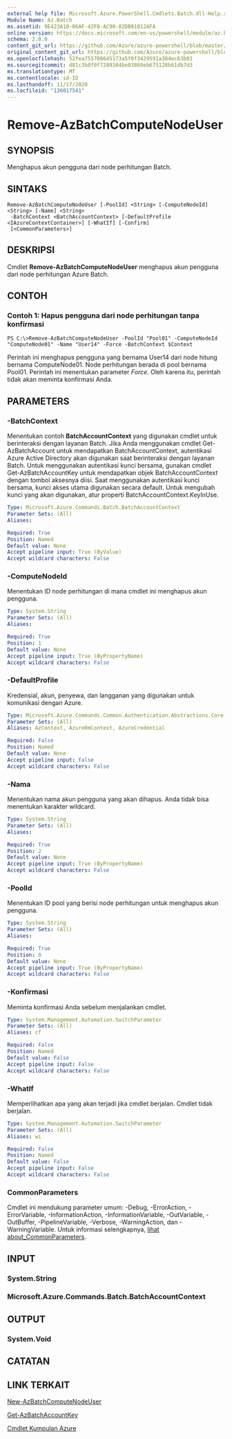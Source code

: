 ```yaml
---
external help file: Microsoft.Azure.PowerShell.Cmdlets.Batch.dll-Help.xml
Module Name: Az.Batch
ms.assetid: 9E423A10-06AF-42F8-AC90-82DB01012AFA
online version: https://docs.microsoft.com/en-us/powershell/module/az.batch/remove-azbatchcomputenodeuser
schema: 2.0.0
content_git_url: https://github.com/Azure/azure-powershell/blob/master/src/Batch/Batch/help/Remove-AzBatchComputeNodeUser.md
original_content_git_url: https://github.com/Azure/azure-powershell/blob/master/src/Batch/Batch/help/Remove-AzBatchComputeNodeUser.md
ms.openlocfilehash: 52fea755708645173a5f0f3429591a384ec63b01
ms.sourcegitcommit: d81c3b0f0f7289104be03869eb675128b61db7d3
ms.translationtype: MT
ms.contentlocale: id-ID
ms.lasthandoff: 11/17/2020
ms.locfileid: "136017541"
---
```

# Remove-AzBatchComputeNodeUser

## SYNOPSIS
Menghapus akun pengguna dari node perhitungan Batch.

## SINTAKS

```
Remove-AzBatchComputeNodeUser [-PoolId] <String> [-ComputeNodeId] <String> [-Name] <String>
 -BatchContext <BatchAccountContext> [-DefaultProfile <IAzureContextContainer>] [-WhatIf] [-Confirm]
 [<CommonParameters>]
```

## DESKRIPSI
Cmdlet **Remove-AzBatchComputeNodeUser** menghapus akun pengguna dari node perhitungan Azure Batch.

## CONTOH

### Contoh 1: Hapus pengguna dari node perhitungan tanpa konfirmasi
```
PS C:\>Remove-AzBatchComputeNodeUser -PoolId "Pool01" -ComputeNodeId "ComputeNode01" -Name "User14" -Force -BatchContext $Context
```

Perintah ini menghapus pengguna yang bernama User14 dari node hitung bernama ComputeNode01.
Node perhitungan berada di pool bernama Pool01.
Perintah ini menentukan parameter *Force.*
Oleh karena itu, perintah tidak akan meminta konfirmasi Anda.

## PARAMETERS

### -BatchContext
Menentukan contoh **BatchAccountContext** yang digunakan cmdlet untuk berinteraksi dengan layanan Batch.
Jika Anda menggunakan cmdlet Get-AzBatchAccount untuk mendapatkan BatchAccountContext, autentikasi Azure Active Directory akan digunakan saat berinteraksi dengan layanan Batch. Untuk menggunakan autentikasi kunci bersama, gunakan cmdlet Get-AzBatchAccountKey untuk mendapatkan objek BatchAccountContext dengan tombol aksesnya diisi. Saat menggunakan autentikasi kunci bersama, kunci akses utama digunakan secara default. Untuk mengubah kunci yang akan digunakan, atur properti BatchAccountContext.KeyInUse.

```yaml
Type: Microsoft.Azure.Commands.Batch.BatchAccountContext
Parameter Sets: (All)
Aliases:

Required: True
Position: Named
Default value: None
Accept pipeline input: True (ByValue)
Accept wildcard characters: False
```

### -ComputeNodeId
Menentukan ID node perhitungan di mana cmdlet ini menghapus akun pengguna.

```yaml
Type: System.String
Parameter Sets: (All)
Aliases:

Required: True
Position: 1
Default value: None
Accept pipeline input: True (ByPropertyName)
Accept wildcard characters: False
```

### -DefaultProfile
Kredensial, akun, penyewa, dan langganan yang digunakan untuk komunikasi dengan Azure.

```yaml
Type: Microsoft.Azure.Commands.Common.Authentication.Abstractions.Core.IAzureContextContainer
Parameter Sets: (All)
Aliases: AzContext, AzureRmContext, AzureCredential

Required: False
Position: Named
Default value: None
Accept pipeline input: False
Accept wildcard characters: False
```

### -Nama
Menentukan nama akun pengguna yang akan dihapus.
Anda tidak bisa menentukan karakter wildcard.

```yaml
Type: System.String
Parameter Sets: (All)
Aliases:

Required: True
Position: 2
Default value: None
Accept pipeline input: True (ByPropertyName)
Accept wildcard characters: False
```

### -PoolId
Menentukan ID pool yang berisi node perhitungan untuk menghapus akun pengguna.

```yaml
Type: System.String
Parameter Sets: (All)
Aliases:

Required: True
Position: 0
Default value: None
Accept pipeline input: True (ByPropertyName)
Accept wildcard characters: False
```

### -Konfirmasi
Meminta konfirmasi Anda sebelum menjalankan cmdlet.

```yaml
Type: System.Management.Automation.SwitchParameter
Parameter Sets: (All)
Aliases: cf

Required: False
Position: Named
Default value: False
Accept pipeline input: False
Accept wildcard characters: False
```

### -WhatIf
Memperlihatkan apa yang akan terjadi jika cmdlet berjalan.
Cmdlet tidak berjalan.

```yaml
Type: System.Management.Automation.SwitchParameter
Parameter Sets: (All)
Aliases: wi

Required: False
Position: Named
Default value: False
Accept pipeline input: False
Accept wildcard characters: False
```

### CommonParameters
Cmdlet ini mendukung parameter umum: -Debug, -ErrorAction, -ErrorVariable, -InformationAction, -InformationVariable, -OutVariable, -OutBuffer, -PipelineVariable, -Verbose, -WarningAction, dan -WarningVariable. Untuk informasi selengkapnya, [lihat about_CommonParameters](http://go.microsoft.com/fwlink/?LinkID=113216).

## INPUT

### System.String

### Microsoft.Azure.Commands.Batch.BatchAccountContext

## OUTPUT

### System.Void

## CATATAN

## LINK TERKAIT

[New-AzBatchComputeNodeUser](./New-AzBatchComputeNodeUser.md)

[Get-AzBatchAccountKey](./Get-AzBatchAccountKey.md)

[Cmdlet Kumpulan Azure](/powershell/module/Az.Batch/)
